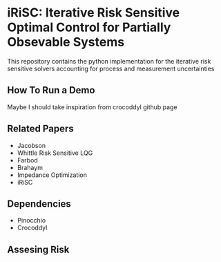 # iRiSC: Iterative Risk Sensitive Optimal Control for Partially Obsevable Systems

This repository contains the python implementation for the iterative risk sensitive solvers accounting for process and measurement uncertainties

## How To Run a Demo

Maybe I should take inspiration from crocoddyl github page 


## Related Papers

- Jacobson 
- Whittle Risk Sensitive LQG
- Farbod
- Brahaym
- Impedance Optimization
- iRiSC


## Dependencies

- Pinocchio
- Crocoddyl


## Assesing Risk

